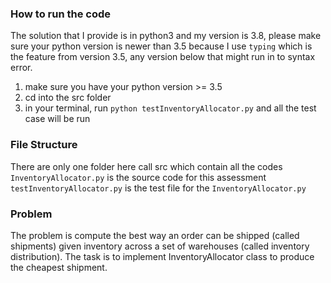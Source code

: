 
### How to run the code
The solution that I provide is in python3 and my version is 3.8, please make sure your python version is newer than 3.5 because I use `typing` which is 
the feature from version 3.5, any version below that might run in to syntax error.

1. make sure you have your python version >= 3.5
2. cd into the src folder
3. in your terminal, run `python testInventoryAllocator.py` and all the test case will be run


### File Structure 
There are only one folder here call src which contain all the codes
`InventoryAllocator.py` is the source code for this assessment
`testInventoryAllocator.py` is the test file for the `InventoryAllocator.py`


### Problem

The problem is compute the best way an order can be shipped (called shipments) given inventory across a set of warehouses (called inventory distribution). 
The task is to implement InventoryAllocator class to produce the cheapest shipment.
